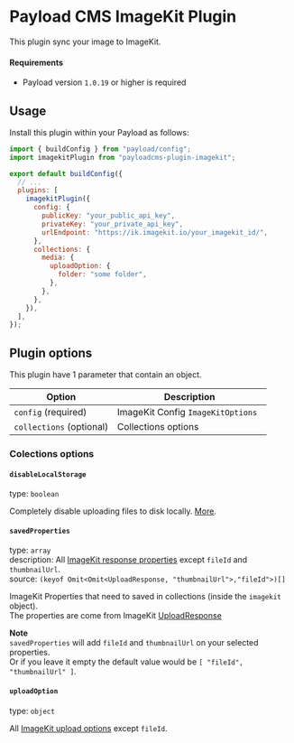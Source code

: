 # Payload CMS ImageKit Plugin

This plugin sync your image to ImageKit.

#### Requirements

- Payload version `1.0.19` or higher is required

## Usage

Install this plugin within your Payload as follows:

```js
import { buildConfig } from "payload/config";
import imagekitPlugin from "payloadcms-plugin-imagekit";

export default buildConfig({
  // ...
  plugins: [
    imagekitPlugin({
      config: {
        publicKey: "your_public_api_key",
        privateKey: "your_private_api_key",
        urlEndpoint: "https://ik.imagekit.io/your_imagekit_id/",
      },
      collections: {
        media: {
          uploadOption: {
            folder: "some folder",
          },
        },
      },
    }),
  ],
});
```

## Plugin options

This plugin have 1 parameter that contain an object.

| Option                   | Description                        |
| ------------------------ | ---------------------------------- |
| `config` (required)      | ImageKit Config `ImageKitOptions ` |
| `collections` (optional) | Collections options                |

### Colections options

#### `disableLocalStorage`
type: `boolean`

Completely disable uploading files to disk locally. [More](https://payloadcms.com/docs/upload/overview#disabling-local-upload-storage).

#### `savedProperties`
type: `array`  
description: All [ImageKit response properties](https://docs.imagekit.io/api-reference/upload-file-api/server-side-file-upload#response-code-and-structure-json) except  `fileId` and `thumbnailUrl`.  
source: `(keyof Omit<Omit<UploadResponse, "thumbnailUrl">,"fileId">)[]`

ImageKit Properties that need to saved in collections (inside the `imagekit` object).  
The properties are come from ImageKit [UploadResponse](https://docs.imagekit.io/api-reference/upload-file-api/server-side-file-upload#response-code-and-structure-json)

**Note**  
`savedProperties` will add `fileId` and `thumbnailUrl` on your selected properties.  
Or if you leave it empty the default value would be `[ "fileId", "thumbnailUrl" ]`.

#### `uploadOption`
type: `object`

All [ImageKit upload options](https://docs.imagekit.io/api-reference/upload-file-api/server-side-file-upload#request-structure-multipart-form-data) except `fileId`.
